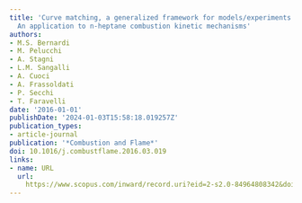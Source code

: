 ```yaml
---
title: 'Curve matching, a generalized framework for models/experiments comparison:
  An application to n-heptane combustion kinetic mechanisms'
authors:
- M.S. Bernardi
- M. Pelucchi
- A. Stagni
- L.M. Sangalli
- A. Cuoci
- A. Frassoldati
- P. Secchi
- T. Faravelli
date: '2016-01-01'
publishDate: '2024-01-03T15:58:18.019257Z'
publication_types:
- article-journal
publication: '*Combustion and Flame*'
doi: 10.1016/j.combustflame.2016.03.019
links:
- name: URL
  url: 
    https://www.scopus.com/inward/record.uri?eid=2-s2.0-84964808342&doi=10.1016%2fj.combustflame.2016.03.019&partnerID=40&md5=1c6d27d69692a9fd7bd8a976c3b7e729
---
```

